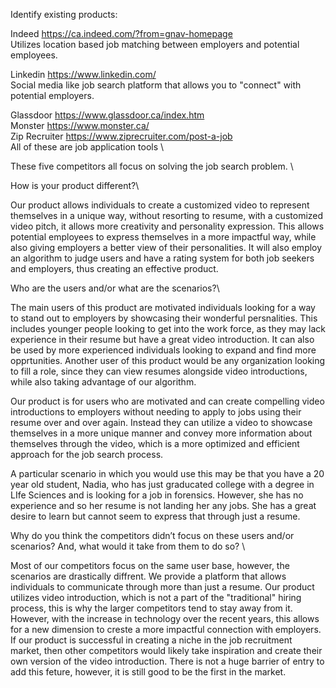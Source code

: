 ﻿Identify existing products:
 
Indeed  https://ca.indeed.com/?from=gnav-homepage \
Utilizes location based job matching between employers and potential employees.

Linkedin https://www.linkedin.com/ \
Social media like job search platform that allows you to "connect" with potential employers.

Glassdoor https://www.glassdoor.ca/index.htm \
Monster https://www.monster.ca/ \
Zip Recruiter https://www.ziprecruiter.com/post-a-job \
All of these are job application tools \

These five competitors all focus on solving the job search problem. \

How is your product different?\ 

Our product allows individuals to create a customized video to represent themselves in a unique way, without resorting to resume, with a customized video pitch, it allows more creativity and personality expression. This allows potential employees to express themselves in a more impactful way, while also giving employers a better view of their personalities. It will also employ an algorithm to judge users and have a rating system for both job seekers and employers, thus creating an effective product.

Who are the users and/or what are the scenarios?\

The main users of this product are motivated individuals looking for a way to stand out to employers by showcasing their wonderful persnalities. This includes younger people looking to get into the work force, as they may lack experience in their resume but have a great video introduction. It can also be used by more experienced individuals looking to expand and find more opprtunities. Another user of this product would be any organization looking to fill a role, since they can view resumes alongside video introductions, while also taking advantage of our algorithm.

Our product is for users who are motivated and can create compelling video introductions to employers without needing to apply to jobs using their resume over and over again. Instead they can utilize a video to showcase themselves in a more unique manner and convey more information about themselves through the video, which is a more optimized and efficient approach for the job search process. 

A particular scenario in which you would use this may be that you have a 20 year old student, Nadia, who has just graducated college with a degree in LIfe Sciences and is looking for a job in forensics. However, she has no experience and so her resume is not landing her any jobs. She has a great desire to learn but cannot seem to express that through just a resume.

Why do you think the competitors didn’t focus on these users and/or scenarios? And, what would it take from them to do so? \

Most of our competitors focus on the same user base, however, the scenarios are drastically diffrent. We provide a platform that allows individuals to communicate through more than just a resume. Our product utilizes video introduction, which is not a part of the "traditional" hiring process, this is why the larger competitors tend to stay away from it. However, with the increase in technology over the recent years, this allows for a new dimension to creste a more impactful connection with employers. If our product is successful in creating a niche in the job recruitment market, then other competitors would likely take inspiration and create their own version of the video introduction. There is not a huge barrier of entry to add this feture, however, it is still good to be the first in the market.
